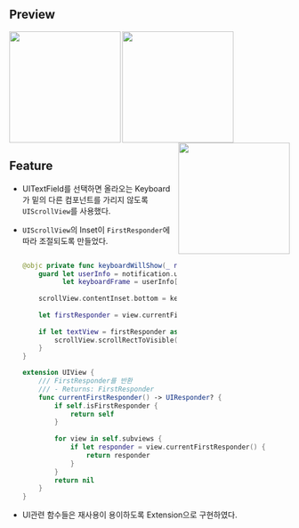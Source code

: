 ## Preview
<img src= "https://user-images.githubusercontent.com/108163842/193484428-78bd3fb2-3502-43f0-8787-3420c4aff26a.png" width="200" align="left" />
<img src= "https://user-images.githubusercontent.com/108163842/193491395-22911538-bbf9-4bc3-9d00-aafda9bd73f1.gif" width="200">
<img src= "https://user-images.githubusercontent.com/108163842/193490513-af290636-8073-4fd3-8adf-3f765d7a01a2.gif" width="200" align="right">

    
## Feature

* UITextField를 선택하면 올라오는 Keyboard가 밑의 다른 컴포넌트를 가리지 않도록 `UIScrollView`를 사용했다.
* `UIScrollView`의 Inset이 `FirstResponder`에 따라 조절되도록 만들었다.


    ```swift

    @objc private func keyboardWillShow(_ notification: Notification) {
        guard let userInfo = notification.userInfo,
              let keyboardFrame = userInfo[UIResponder.keyboardFrameEndUserInfoKey] as? CGRect else { return }
        
        scrollView.contentInset.bottom = keyboardFrame.size.height
        
        let firstResponder = view.currentFirstResponder()
        
        if let textView = firstResponder as? UITextView {
            scrollView.scrollRectToVisible(textView.frame, animated: true)
        }
    }

    ```
    
    ```swift
    extension UIView {
        /// FirstResponder를 반환
        /// - Returns: FirstResponder
        func currentFirstResponder() -> UIResponder? {
            if self.isFirstResponder {
                return self
            }
            
            for view in self.subviews {
                if let responder = view.currentFirstResponder() {
                    return responder
                }
            }
            return nil
        }
    }

    ```

* UI관련 함수들은 재사용이 용이하도록 Extension으로 구현하였다.
